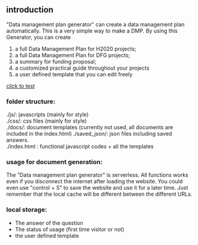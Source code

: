 ## introduction
"Data management plan generator" can create a data management plan automatically. 
This is a very simple way to make a DMP. By using this Generator, you can create
1. a full Data Management Plan for H2020 projects;
2. a full Data Management Plan for DFG projects;
3. a summary for funding proposal;
4. a customized practical guide throughout your projects
5. a user defined template that you can edit freely

[click to test](https://nfdi4plants.github.io/dmpg/)  


### folder structure:
./js/: javascripts (mainly for style)  
./css/: css files (mainly for style)  
./docs/: document templates  (currently not used, all documents are included in the index.html)
./saved_json/: json files including saved answers.  
./index.html : functional javascript codes + all the templates

### usage for document generation:
The "Data management plan generator" is serverless. All functions works even if you disconnect the internet after loading the website.
You could even use "control + S" to save the website and use it for a later time. Just remember that the local cache will be different between the different URLs.

### local storage:
- The answer of the question
- The status of usage (first time visitor or not)
- the user defined template